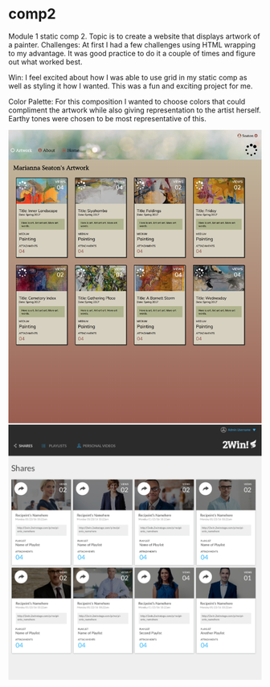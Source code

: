 # comp2
Module 1 static comp 2. Topic is to create a website that displays artwork of a painter.
Challenges: At first I had a few challenges using HTML wrapping to my advantage. It was good practice to do it a couple of times and figure out what worked best.

Win: I feel excited about how I was able to use grid in my static comp as well as styling it how I wanted. This was a fun and exciting project for me.

Color Palette: For this composition I wanted to choose colors that could compliment the artwork while also giving representation to the artist herself. Earthy tones were chosen to be most representative of this.


![My Static Comp2](https://github.com/hannahbare/comp2/blob/cardDetails/Hannah_Bare_comp2.png)
![Original Static Comp2](https://github.com/hannahbare/comp2/blob/cardDetails/Original%20comp2.png)
